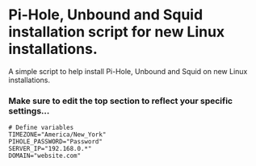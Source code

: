 # Pi-Hole, Unbound and Squid installation script for new Linux installations.

A simple script to help install Pi-Hole, Unbound and Squid on new Linux installations.

### Make sure to edit the top section to reflect your specific settings...

    # Define variables
    TIMEZONE="America/New_York"
    PIHOLE_PASSWORD="Password"
    SERVER_IP="192.168.0.*"
    DOMAIN="website.com"
